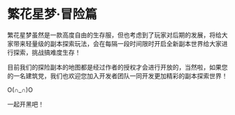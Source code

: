 # 繁花星梦·冒险篇

繁花星梦虽然是一款高度自由的生存服，但也考虑到了玩家对后期的发展，将给大家带来轻量级的副本探索玩法，会在每隔一段时间限时开启全新副本世界给大家进行探索，挑战搞难度生存！

目前我们的探险副本的地图都是经过作者的授权才会进行开放的，当然啦，如果您的一名建筑党，我们也欢迎您加入开发者团队一同开发更加精彩的副本探索世界！

O(∩_∩)O

一起开黑吧！